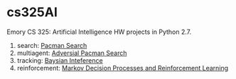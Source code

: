 # cs325AI
Emory CS 325: Artificial Intelligence HW projects in Python 2.7.
1. search: [Pacman Search](http://www.mathcs.emory.edu/~eugene/cs425/p1/)
2. multiagent: [Adversial Pacman Search](http://www.mathcs.emory.edu/~eugene/cs425/p2/)
3. tracking: [Baysian Inteference](http://www.mathcs.emory.edu/~eugene/cs425/p3/)
4. reinforcement: [Markov Decision Processes and Reinforcement Learning](http://www.mathcs.emory.edu/~eugene/cs425/p4/)
